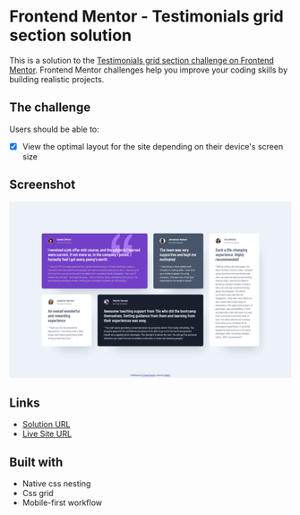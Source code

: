 # Frontend Mentor - Testimonials grid section solution

This is a solution to the [Testimonials grid section challenge on Frontend Mentor](https://www.frontendmentor.io/challenges/testimonials-grid-section-Nnw6J7Un7). Frontend Mentor challenges help you improve your coding skills by building realistic projects.

## The challenge

Users should be able to:

- [x] View the optimal layout for the site depending on their device's screen size

## Screenshot

![](./screenshot.png)

## Links

- [Solution URL](https://www.frontendmentor.io/solutions/social-links-profile-PMJGtgvjmy)
- [Live Site URL](https://meelix.github.io/frontendmentor-testimonial-grid)

## Built with

- Native css nesting
- Css grid
- Mobile-first workflow